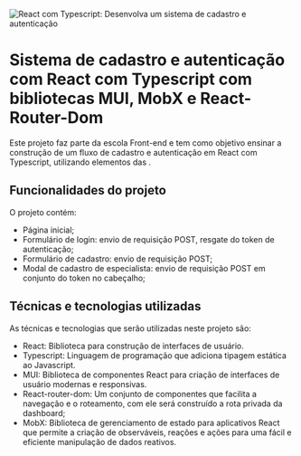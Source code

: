 
![React com Typescript: Desenvolva um sistema de cadastro e autenticação](https://imgur.com/AiM33zX.png)

# Sistema de cadastro e autenticação com React com Typescript com bibliotecas MUI, MobX e React-Router-Dom

Este projeto faz parte da escola Front-end e tem como objetivo ensinar a construção de um fluxo de cadastro e autenticação em React com Typescript, utilizando elementos das . 

## Funcionalidades do projeto

O projeto contém:

- Página inicial;
- Formulário de login: envio de requisição POST, resgate do token de autenticação;
- Formulário de cadastro: envio de requisição POST;
- Modal de cadastro de especialista: envio de requisição POST em conjunto do token no cabeçalho;

## Técnicas e tecnologias utilizadas

As técnicas e tecnologias que serão utilizadas neste projeto são:

- React: Biblioteca para construção de interfaces de usuário.
- Typescript: Linguagem de programação que adiciona tipagem estática ao Javascript.
- MUI: Biblioteca de componentes React para criação de interfaces de usuário modernas e responsivas.
- React-router-dom: Um conjunto de componentes que facilita a navegação e o roteamento, com ele será construído a rota privada da dashboard;
- MobX: Biblioteca de gerenciamento de estado para aplicativos React que permite a criação de observáveis, reações e ações para uma fácil e eficiente manipulação de dados reativos.
